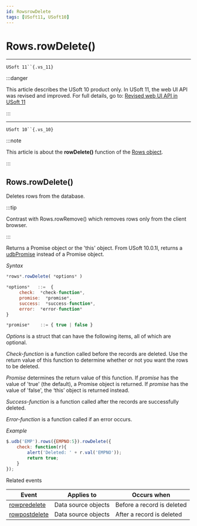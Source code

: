 ```yaml
---
id: RowsrowDelete
tags: [USoft11, USoft10]
---
```

# Rows.rowDelete()



----

`USoft 11``{.vs_11}`


:::danger

This article describes the USoft 10 product only.
In USoft 11, the web UI API was revised and improved. For full details, go to:
[Revised web UI API in USoft 11](/docs/Web_and_app_UIs/UDB_udb/Revised_web_UI_API_in_USoft_11.md)

:::

----

`USoft 10``{.vs_10}`


:::note

This article is about the **rowDelete()** function of the [Rows object](/docs/Web_and_app_UIs/UDB_Rows).

:::

## **Rows.rowDelete()**

Deletes rows from the database.


:::tip

Contrast with Rows.rowRemove() which removes rows only from the client browser.

:::

Returns a Promise object or the 'this' object. From USoft 10.0.1I, returns a [udbPromise](/docs/Web_and_app_UIs/JavaScript/Promises_for_asynchronous_Javascript.md) instead of a Promise object.

*Syntax*

```js
*rows*.rowDelete( *options* )

*options*   ::=  {
     check:  *check-function*,
     promise:  *promise*,
     success:  *success-function*,
     error:  *error-function*
}

*promise*    ::= { true | false }
```

*Options* is a struct that can have the following items, all of which are optional.

*Check-function* is a function called before the records are deleted. Use the return value of this function to determine whether or not you want the rows to be deleted.

*Promise* determines the return value of this function. If *promise* has the value of 'true' (the default), a Promise object is returned. If *promise* has the value of 'false', the ‘this’ object is returned instead.

*Success-function* is a function called after the records are successfully deleted.

*Error-function* is a function called if an error occurs.

*Example*

```js
$.udb('EMP').rows({EMPNO:5}).rowDelete({
    check: function(r){
        alert('Deleted: ' + r.val('EMPNO'));
        return true;
    }
});
```

Related events

|**Event**|**Applies to**|**Occurs when**|
|--------|--------|--------|
|[rowpredelete](/docs/Web_and_app_UIs/UDB_Events/rowpredelete.md)|Data source objects|Before a record is deleted|
|[rowpostdelete](/docs/Web_and_app_UIs/UDB_Events/rowpostdelete.md)|Data source objects|After a record is deleted|



 